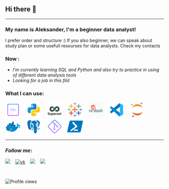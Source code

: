 ## Hi there 👋 
__________
### My name is Aleksander, I'm a beginner data analyst!

I prefer order and structure :)
If you also beginner, we can speak about study plan or some usefull resourses for data analysts. Check my contacts 

### Now :

- *I’m currently learning SQL and Python and also try to practice in using of different data analysis tools*
- *Looking for a job in this fild*

### What I can use:

![sql](https://github.com/avgalkov/avgalkov/blob/main/assets/sql.png)&nbsp;&nbsp;&nbsp;
![python](https://github.com/avgalkov/avgalkov/blob/main/assets/python.png)&nbsp;&nbsp;&nbsp;
![superset](https://github.com/avgalkov/avgalkov/blob/main/assets/superset.png)&nbsp;&nbsp;&nbsp;
![tableau](https://github.com/avgalkov/avgalkov/blob/main/assets/tableau.png)&nbsp;&nbsp;&nbsp;
![redash](https://github.com/avgalkov/avgalkov/blob/main/assets/redash.png)&nbsp;&nbsp;&nbsp;
![vsc](https://github.com/avgalkov/avgalkov/blob/main/assets/vsc.png)&nbsp;&nbsp;&nbsp;
![jupyter](https://github.com/avgalkov/avgalkov/blob/main/assets/jupyter.png)&nbsp;&nbsp;&nbsp;
![docker](https://github.com/avgalkov/avgalkov/blob/main/assets/docker.png)&nbsp;&nbsp;&nbsp;
![postgres](https://github.com/avgalkov/avgalkov/blob/main/assets/postgresql.png)&nbsp;&nbsp;&nbsp;
![git](https://github.com/avgalkov/avgalkov/blob/main/assets/git.png)&nbsp;&nbsp;&nbsp;
![powershell](https://github.com/avgalkov/avgalkov/blob/main/assets/powershell.png)

______________________
### *Follow me*:

[![](https://img.shields.io/badge/Telegram-<COLOR>?style=social&logo=telegram)](https://t.me/alexglkv)&nbsp;&nbsp;&nbsp;
[![vk](https://img.shields.io/badge/Vkontakte-<COLOR>?style=social&logo=vk)](https://vk.com/galkov91)&nbsp;&nbsp;&nbsp;
[![](https://img.shields.io/badge/Facebook-<COLOR>?style=social&logo=facebook)](https://www.facebook.com/)&nbsp;&nbsp;&nbsp;
[![](https://img.shields.io/badge/Stepik-<COLOR>?style=social&logo=appveyor)](https://stepik.org/users/537725888)&nbsp;&nbsp;&nbsp;

<br />


![Profile views](https://gpvc.arturio.dev/avgalkov)
